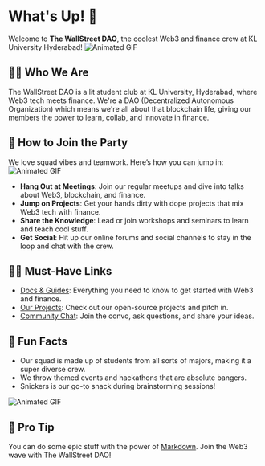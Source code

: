 # What's Up! 👋

Welcome to **The WallStreet DAO**, the coolest Web3 and finance crew at KL University Hyderabad!
![Animated GIF](https://media0.giphy.com/media/29oib9M907xJP2Alga/giphy.gif?cid=6c09b952pc4hfusu3ag9gk94q67wb9agjf7va5vgq0576u65&ep=v1_internal_gif_by_id&rid=giphy.gif&ct=g)

## 🙋‍♀️ Who We Are
The WallStreet DAO is a lit student club at KL University, Hyderabad, where Web3 tech meets finance. We're a DAO (Decentralized Autonomous Organization) which means we're all about that blockchain life, giving our members the power to learn, collab, and innovate in finance.

## 🌈 How to Join the Party
We love squad vibes and teamwork. Here’s how you can jump in:
![Animated GIF](https://media3.giphy.com/media/7whm31rMz0t9yB42Tp/giphy.gif?cid=6c09b952tfwd5qom442tk9ptrunx31hfrc1y0yvheng1enpx&ep=v1_internal_gif_by_id&rid=giphy.gif&ct=g)
- **Hang Out at Meetings**: Join our regular meetups and dive into talks about Web3, blockchain, and finance.
- **Jump on Projects**: Get your hands dirty with dope projects that mix Web3 tech with finance.
- **Share the Knowledge**: Lead or join workshops and seminars to learn and teach cool stuff.
- **Get Social**: Hit up our online forums and social channels to stay in the loop and chat with the crew.

## 👩‍💻 Must-Have Links

- [Docs & Guides](#): Everything you need to know to get started with Web3 and finance.
- [Our Projects](#): Check out our open-source projects and pitch in.
- [Community Chat](#): Join the convo, ask questions, and share your ideas.

## 🍿 Fun Facts
- Our squad is made up of students from all sorts of majors, making it a super diverse crew.
- We throw themed events and hackathons that are absolute bangers.
- Snickers is our go-to snack during brainstorming sessions!

![Animated GIF](https://pa1.aminoapps.com/7448/5cfe5634aede8bc743c379e715aa52a6ba15318cr1-500-282_hq.gif)

## 🧙 Pro Tip
You can do some epic stuff with the power of [Markdown](https://docs.github.com/github/writing-on-github/getting-started-with-writing-and-formatting-on-github/basic-writing-and-formatting-syntax). Join the Web3 wave with The WallStreet DAO!

